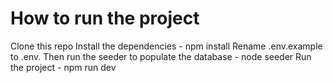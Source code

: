 <h1>How to run the project</h1>
Clone this repo
Install the dependencies - npm install
Rename .env.example to .env.
Then run the seeder to populate the database - node seeder
Run the project - npm run dev